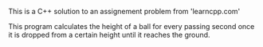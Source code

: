 This is a C++ solution to an assignement problem from 'learncpp.com'

This program calculates the height of a ball for every passing second once it is dropped from a certain height
until it reaches the ground.
